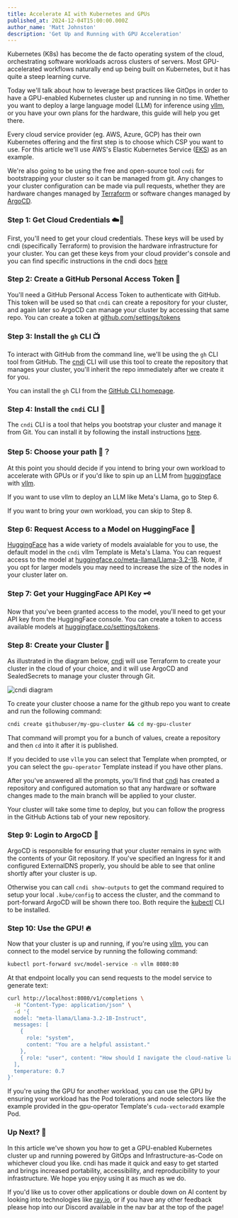 ```yaml
---
title: Accelerate AI with Kubernetes and GPUs
published_at: 2024-12-04T15:00:00.000Z
author_name: 'Matt Johnston'
description: 'Get Up and Running with GPU Acceleration'
---
```


Kubernetes (K8s) has become the de facto operating system of the cloud,
orchestrating software workloads across clusters of servers. Most
GPU-accelerated workflows naturally end up being built on Kubernetes, but it has
quite a steep learning curve.

Today we'll talk about how to leverage best practices like GitOps in order to
have a GPU-enabled Kubernetes cluster up and running in no time. Whether you
want to deploy a large language model (LLM) for inference using
[vllm](https://docs.vllm.ai/en/latest/), or you have your own plans for the
hardware, this guide will help you get there.

Every cloud service provider (eg. AWS, Azure, GCP) has their own Kubernetes
offering and the first step is to choose which CSP you want to use. For this
article we'll use AWS's Elastic Kubernetes Service
([EKS](https://aws.amazon.com/eks/)) as an example.

We're also going to be using the free and open-source tool `cndi` for
bootstrapping your cluster so it can be managed from git. Any changes to your
cluster configuration can be made via pull requests, whether they are hardware
changes managed by [Terraform](https://terraform.io) or software changes managed
by [ArgoCD](https://argo-cd.readthedocs.io/en/stable/).

### Step 1: Get Cloud Credentials ☁️🔑

First, you'll need to get your cloud credentials. These keys will be used by
cndi (specifically Terraform) to provision the hardware infrastructure for your
cluster. You can get these keys from your cloud provider's console and you can
find specific instructions in the cndi docs
[here](https://github.com/polyseam/cndi/tree/main/docs/cloud-setup)

### Step 2: Create a GitHub Personal Access Token 🔐

You'll need a GitHub Personal Access Token to authenticate with GitHub. This
token will be used so that `cndi` can create a repository for your cluster, and
again later so ArgoCD can manage your cluster by accessing that same repo. You
can create a token at
[github.com/settings/tokens](https://github.com/settings/tokens)

### Step 3: Install the `gh` CLI 📺

To interact with GitHub from the command line, we'll be using the `gh` CLI tool
from GitHub. The
[cndi](https://cndi.run/gh?utm_content=blog_cndi-gpu-enabled_cndi_link&utm_campaign=cndi-gpu-enabled_blog&utm_source=https://cndi.dev/blog/gpu-enabled&utm_medium=blog&utm_id=8063)
CLI will use this tool to create the repository that manages your cluster,
you'll inherit the repo immediately after we create it for you.

You can install the `gh` CLI from the
[GitHub CLI homepage](https://cli.github.com/).

### Step 4: Install the `cndi` CLI 🚀

The `cndi` CLI is a tool that helps you bootstrap your cluster and manage it
from Git. You can install it by following the install instructions
[here](https://cndi.run/gh?utm_content=blog_cndi-how-to-eject_cndi_link&utm_campaign=cndi-how-to-eject_blog&utm_source=https://cndi.dev/blog/cndi-how-to-eject&utm_medium=blog&utm_id=8063).

### Step 5: Choose your path 🤗？

At this point you should decide if you intend to bring your own workload to
accelerate with GPUs or if you'd like to spin up an LLM from
[huggingface](https://huggingface.co) with
[vllm](https://docs.vllm.ai/en/latest/).

If you want to use vllm to deploy an LLM like Meta's Llama, go to Step 6.

If you want to bring your own workload, you can skip to Step 8.

### Step 6: Request Access to a Model on HuggingFace 🦙

[HuggingFace](https://huggingface.co) has a wide variety of models avaialable
for you to use, the default model in the `cndi` vllm Template is Meta's Llama.
You can request access to the model at
[huggingface.co/meta-llama/Llama-3.2-1B](https://huggingface.co/meta-llama/Llama-3.2-1B).
Note, if you opt for larger models you may need to increase the size of the
nodes in your cluster later on.

### Step 7: Get your HuggingFace API Key 🗝

Now️ that you've been granted access to the model, you'll need to get your API
key from the HuggingFace console. You can create a token to access available
models at
[huggingface.co/settings/tokens](https://huggingface.co/settings/tokens).

### Step 8: Create your Cluster 🚀

As illustrated in the diagram below,
[cndi](https://cndi.run/gh?utm_content=blog_cndi-gpu-enabled_cndi_link&utm_campaign=cndi-gpu-enabled_blog&utm_source=https://cndi.dev/blog/gpu-enabled&utm_medium=blog&utm_id=8063)
will use Terraform to create your cluster in the cloud of your choice, and it
will use ArgoCD and SealedSecrets to manage your cluster through Git.

![cndi diagram](/images/blog/gpu-enabled/cndi-diagram.png)

To create your cluster choose a name for the github repo you want to create and
run the following command:

```bash
cndi create githubuser/my-gpu-cluster && cd my-gpu-cluster
```

That command will prompt you for a bunch of values, create a repository and then
`cd` into it after it is published.

If you decided to use `vllm` you can select that Template when prompted, or you
can select the `gpu-operator` Template instead if you have other plans.

After you've answered all the prompts, you'll find that
[cndi](https://cndi.run/gh?utm_content=blog_cndi-gpu-enabled_cndi_link&utm_campaign=cndi-gpu-enabled_blog&utm_source=https://cndi.dev/blog/gpu-enabled&utm_medium=blog&utm_id=8063)
has created a repository and configured automation so that any hardware or
software changes made to the main branch will be applied to your cluster.

Your cluster will take some time to deploy, but you can follow the progress in
the GitHub Actions tab of your new repository.

### Step 9: Login to ArgoCD 🔮

ArgoCD is responsible for ensuring that your cluster remains in sync with the
contents of your Git repository. If you've specified an Ingress for it and
configured ExternalDNS properly, you should be able to see that online shortly
after your cluster is up.

Otherwise you can call `cndi show-outputs` to get the command required to setup
your local `.kube/config` to access the cluster, and the command to port-forward
ArgoCD will be shown there too. Both require the
[kubectl](https://kubernetes.io/docs/tasks/tools/#kubectl) CLI to be installed.

### Step 10: Use the GPU! 🔥

Now that your cluster is up and running, if you're using
[vllm](https://docs.vllm.ai/en/latest/), you can connect to the model service by
running the following command:

```bash
kubectl port-forward svc/model-service -n vllm 8080:80
```

At that endpoint locally you can send requests to the model service to generate
text:

```bash
curl http://localhost:8080/v1/completions \
  -H "Content-Type: application/json" \
  -d '{
  model: "meta-llama/Llama-3.2-1B-Instruct",
  messages: [
    {
      role: "system",
      content: "You are a helpful assistant."
    },
    { role: "user", content: "How should I navigate the cloud-native landscape?" }
  ],
  temperature: 0.7
}'
```

If you're using the GPU for another workload, you can use the GPU by ensuring
your workload has the Pod tolerations and node selectors like the example
provided in the gpu-operator Template's `cuda-vectoradd` example Pod.

### Up Next? 👀

In this article we've shown you how to get a GPU-enabled Kubernetes cluster up
and running powered by GitOps and Infrastructure-as-Code on whichever cloud you
like. cndi has made it quick and easy to get started and brings increased
portability, accessibility, and reproducibility to your infrastructure. We hope
you enjoy using it as much as we do.

If you'd like us to cover other applications or double down on AI content by
looking into technologies like [ray.io](https://ray.io), or if you have any
other feedback please hop into our Discord available in the nav bar at the top
of the page!
